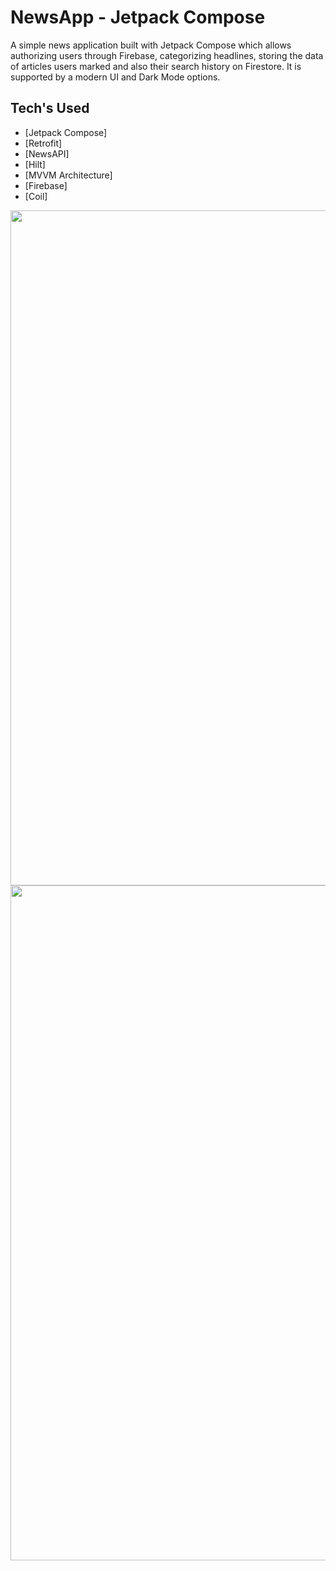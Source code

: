 # NewsApp - Jetpack Compose

A simple news application built with Jetpack Compose which allows authorizing users through Firebase, categorizing headlines, storing the data of articles users marked and also their search history on Firestore. It is supported by a modern UI and Dark Mode options. 

## Tech's Used
- [Jetpack Compose]
- [Retrofit] 
- [NewsAPI]
- [Hilt]
- [MVVM Architecture]
- [Firebase]
- [Coil]

<img src="https://github.com/user-attachments/assets/66ce11b3-f514-435c-b9d0-9878cd75a6bf" width="1080"/>
<img src="https://github.com/user-attachments/assets/1e19f3de-4bba-4c9f-96ec-fe6a9f7364ba" width="1080"/>


